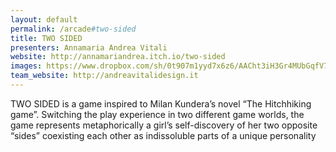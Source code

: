 ```yaml
---
layout: default
permalink: /arcade#two-sided
title: TWO SIDED
presenters: Annamaria Andrea Vitali
website: http://annamariandrea.itch.io/two-sided
images: https://www.dropbox.com/sh/0t907m1yyd7x6z6/AACht3iH3Gr4MUbGqfV7kWeoa?dl=0
team_website: http://andreavitalidesign.it
---
```

TWO SIDED is a game inspired to Milan Kundera’s novel “The Hitchhiking game”.
Switching the play experience in two different game worlds, the game represents metaphorically a girl’s self-discovery of her two opposite “sides” coexisting each other as indissoluble parts of a unique personality

